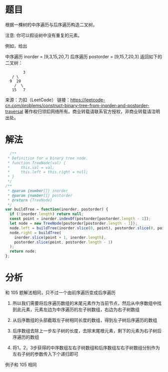 
# 题目

根据一棵树的中序遍历与后序遍历构造二叉树。

注意:
你可以假设树中没有重复的元素。

例如，给出

中序遍历 inorder = [9,3,15,20,7]
后序遍历 postorder = [9,15,7,20,3]
返回如下的二叉树：

    		3
       / \
      9  20
        /  \
       15   7


来源：力扣（LeetCode）
链接：https://leetcode-cn.com/problems/construct-binary-tree-from-inorder-and-postorder-traversal
著作权归领扣网络所有。商业转载请联系官方授权，非商业转载请注明出处。

# 解法

```javascript
  /**
 * Definition for a binary tree node.
 * function TreeNode(val) {
 *     this.val = val;
 *     this.left = this.right = null;
 * }
 */
/**
 * @param {number[]} inorder
 * @param {number[]} postorder
 * @return {TreeNode}
 */
var buildTree = function(inorder, postorder) {
  if (!inorder.length) return null;
  const point = inorder.indexOf(postorder[postorder.length - 1]);
  let node = new TreeNode(postorder[postorder.length - 1]);
  node.left = buildTree(inorder.slice(0, point), postorder.slice(0, point));
  node.right = buildTree(
    inorder.slice(point + 1, inorder.length),
    postorder.slice(point, postorder.length - 1)
  );
  return node;
};

```

# 分析

和 105 题解法相同，只不过一个由前序遍历变成后序遍历

1. 所以我们需要将后序遍历数组的末尾元素作为当前节点，然后从中序数组中找到此元素，元素左边为中序遍历的左子树数组，右边为右子树数组

2. 从后序数组的头部截取左子树相同长度的数组，得到左子树后序遍历的数组

3. 后序数组去除上一步左子树的长度，去除末尾根元素，剩下的元素为右子树后序遍历的数组
4. 将1，2，3步获得的中序数组左右子树数组和后序数组左右子树数组分别作为左右子树的参数传入下个递归即可

例子和 105 相同